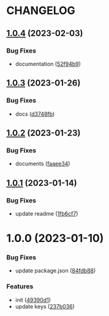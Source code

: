 # CHANGELOG

## [1.0.4](https://github.com/svoboda-rabstvo/react-i18next-lint/compare/v1.0.3...v1.0.4) (2023-02-03)


### Bug Fixes

* documentation ([52f94b9](https://github.com/svoboda-rabstvo/react-i18next-lint/commit/52f94b938d8e38365e5fdfb3f10dae8b18dd2f06))

## [1.0.3](https://github.com/svoboda-rabstvo/react-i18next-lint/compare/v1.0.2...v1.0.3) (2023-01-26)


### Bug Fixes

* docs ([d3748fb](https://github.com/svoboda-rabstvo/react-i18next-lint/commit/d3748fbdc23a24076ddb3c9d732386b18e2caa96))

## [1.0.2](https://github.com/svoboda-rabstvo/react-i18next-lint/compare/v1.0.1...v1.0.2) (2023-01-23)


### Bug Fixes

* documents ([faaee34](https://github.com/svoboda-rabstvo/react-i18next-lint/commit/faaee34271b23409e1b6216d58718c8c23df514f))

## [1.0.1](https://github.com/svoboda-rabstvo/react-i18next-lint/compare/v1.0.0...v1.0.1) (2023-01-14)


### Bug Fixes

* update readme ([1fb6cf7](https://github.com/svoboda-rabstvo/react-i18next-lint/commit/1fb6cf721756e2f418db01229cc2563c464b34b6))

# 1.0.0 (2023-01-10)


### Bug Fixes

* update package.json ([84fdb88](https://github.com/svoboda-rabstvo/react-i18next-lint/commit/84fdb884521c27791d2548f84bfc649073097fee))


### Features

* init ([49390d1](https://github.com/svoboda-rabstvo/react-i18next-lint/commit/49390d173a8311ef545145ab554dba3c68607bad))
* update keys ([237b036](https://github.com/svoboda-rabstvo/react-i18next-lint/commit/237b0362618cf5fc1099411d50a9b767955d69ae))

